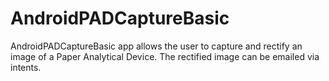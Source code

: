 # AndroidPADCaptureBasic
AndroidPADCaptureBasic app allows the user to capture and rectify an image of a Paper Analytical Device. The rectified image can be emailed via intents.
